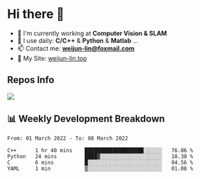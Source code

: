 # Hi there 👋

<!--
**Weijun-Lin/Weijun-Lin** is a ✨ _special_ ✨ repository because its `README.md` (this file) appears on your GitHub profile.

Here are some ideas to get you started:

- 🔭 I’m currently working on ...
- 🌱 I’m currently learning ...
- 👯 I’m looking to collaborate on ...
- 🤔 I’m looking for help with ...
- 💬 Ask me about ...
- 📫 How to reach me: ...
- 😄 Pronouns: ...
- ⚡ Fun fact: ...
-->

- 🏢 I'm currently working at **Computer Vision & SLAM**
- 🚀 I use daily: **C/C++** & **Python** & **Matlab** ...
- 📫 Contact me: **weijun-lin@foxmail.com**
- 🔗 My Site: [weijun-lin.top](https://weijun-lin.top/p)

  

## Repos Info
![](https://github-readme-stats.vercel.app/api?username=Weijun-Lin&theme=cobalt)

## 📊 Weekly Development Breakdown

<!--START_SECTION:waka-->

```text
From: 01 March 2022 - To: 08 March 2022

C++      1 hr 40 mins    ███████████████████░░░░░░   76.06 %
Python   24 mins         ████▓░░░░░░░░░░░░░░░░░░░░   18.30 %
C        6 mins          █░░░░░░░░░░░░░░░░░░░░░░░░   04.56 %
YAML     1 min           ▒░░░░░░░░░░░░░░░░░░░░░░░░   01.08 %
```

<!--END_SECTION:waka-->
